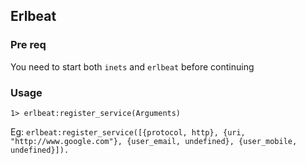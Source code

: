 ## Erlbeat

### Pre req
You need to start both `inets` and `erlbeat` before continuing

### Usage
`1> erlbeat:register_service(Arguments)`

Eg:
`erlbeat:register_service([{protocol, http}, {uri, "http://www.google.com"}, {user_email, undefined}, {user_mobile, undefined}]).`
